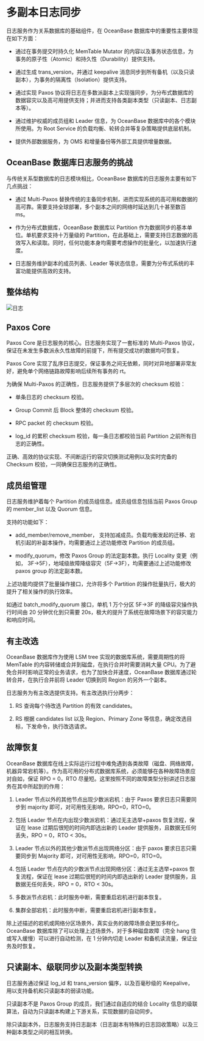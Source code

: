 # 多副本日志同步

日志服务作为关系数据库的基础组件，在 OceanBase 数据库中的重要性主要体现在如下方面：

* 通过在事务提交时持久化 MemTable Mutator 的内容以及事务状态信息，为事务的原子性（Atomic）和持久性（Durability）提供支持。

* 通过生成 trans_version，并通过 keepalive 消息同步到所有备机（以及只读副本），为事务的隔离性（Isolation）提供支持。

* 通过实现 Paxos 协议将日志在多数派副本上实现强同步，为分布式数据库的数据容灾以及高可用提供支持；并进而支持各类副本类型（只读副本、日志副本等）。

* 通过维护权威的成员组和 Leader 信息，为 OceanBase 数据库中的各个模块所使用。为 Root Service 的负载均衡、轮转合并等复杂策略提供底层机制。

* 提供外部数据服务，为 OMS 和增量备份等外部工具提供增量数据。

## OceanBase 数据库日志服务的挑战

与传统关系型数据库的日志模块相比，OceanBase 数据库的日志服务主要有如下几点挑战：

* 通过 Multi-Paxos 替换传统的主备同步机制，进而实现系统的高可用和数据的高可靠。需要支持全球部署，多个副本之间的网络时延达到几十甚至数百 ms。

* 作为分布式数据库，OceanBase 数据库以 Partition 作为数据同步的基本单位。单机要求支持十万量级的 Partition，在此基础上，需要支持日志数据的高效写入和读取。同时，任何功能本身均需要考虑操作的批量化，以加速执行速度。

* 日志服务维护副本的成员列表、Leader 等状态信息，需要为分布式系统的丰富功能提供高效的支持。

## 整体结构

![日志](https://help-static-aliyun-doc.aliyuncs.com/assets/img/zh-CN/0273623461/p353011.jpg)

## Paxos Core

Paxos Core 是日志服务的核心。日志服务实现了一套标准的 Multi-Paxos 协议，保证在未发生多数派永久性故障的前提下，所有提交成功的数据均可恢复。

Paxos Core 实现了乱序日志提交，保证事务之间无依赖，同时对异地部署非常友好，避免单个网络链路故障影响后续所有事务的 rt。

为确保 Multi-Paxos 的正确性，日志服务提供了多层次的 checksum 校验：

* 单条日志的 checksum 校验。

* Group Commit 后 Block 整体的 checksum 校验。

* RPC packet 的 checksum 校验。

* log_id 的累积 checksum 校验，每一条日志都校验当前 Partition 之前所有日志的正确性。

正确、高效的协议实现、不间断运行的容灾切换测试用例以及实时完备的 Checksum 校验，一同确保日志服务的正确性。

## 成员组管理

日志服务维护着每个 Partition 的成员组信息。成员组信息包括当前 Paxos Group 的 member_list 以及 Quorum 信息。

支持的功能如下：

* add_member/remove_member， 支持加减成员。负载均衡发起的迁移、宕机引起的补副本操作，均需要通过上述功能修改 Partition 的成员组。

* modify_quorum，修改 Paxos Group 的法定副本数。执行 Locality 变更（例如， 3F-\>5F），地域级故障降级容灾（5F-\>3F），均需要通过上述功能修改 paxos group 的法定副本数。

上述功能均提供了批量操作接口，允许将多个 Partition 的操作批量执行，极大的提升了相关操作的执行效率。

如通过 batch_modify_quorum 接口，单机 1 万个分区 5F-\>3F 的降级容灾操作执行时间由 20 分钟优化到只需要 20s，极大的提升了系统在故障场景下的容灾能力和响应时间。

## 有主改选

OceanBase 数据库作为使用 LSM tree 实现的数据库系统，需要周期性的将 MemTable 的内容转储或合并到磁盘，在执行合并时需要消耗大量 CPU。为了避免合并时影响正常的业务请求，也为了加快合并速度，OceanBase 数据库通过轮转合并，在执行合并前将 Leader 切换到同 Region 的另外一个副本。

日志服务为有主改选提供支持。有主改选执行分两步：

1. RS 查询每个待改选 Partition 的有效 candidates。

2. RS 根据 candidates list 以及 Region、Primary Zone 等信息，确定改选目标，下发命令，执行改选请求。

## 故障恢复

OceanBase 数据库在线上实际运行过程中难免遇到各类故障（磁盘、网络故障，机器异常宕机等）。作为高可用的分布式数据库系统，必须能够在各种故障场景应对自如，保证 RPO = 0，RTO 尽量短。这里按照不同的故障类型分别讲述日志服务在其中所起到的作用：

1. Leader 节点以外的其他节点出现少数派宕机：由于 Paxos 要求日志只需要同步到 majority 即可，对可用性无影响，RPO=0，RTO=0。

2. 包括 Leader 节点在内出现少数派宕机：通过无主选举+paxos 恢复流程，保证在 lease 过期后很短的时间内即选出新的 Leader 提供服务，且数据无任何丢失，RPO = 0，RTO \< 30s。

3. Leader 节点以外的其他少数派节点出现网络分区：由于 paxos 要求日志只需要同步到 Majority 即可，对可用性无影响，RPO=0，RTO=0。

4. 包括 Leader 节点在内的少数派节点出现网络分区：通过无主选举+paxos 恢复流程，保证在 lease 过期后很短的时间内即选出新的 Leader 提供服务，且数据无任何丢失，RPO = 0，RTO \< 30s。

5. 多数派节点宕机：此时服务中断，需要重启宕机进行副本恢复。

6. 集群全部宕机：此时服务中断，需要重启宕机进行副本恢复。

除上述描述的宕机或网络分区场景外，真实业务的故障场景会更加多样化。OceanBase 数据库除了可以处理上述场景外，对于多种磁盘故障（完全 hang 住或写入缓慢）可以进行自动检测，在 1 分钟内切走 Leader 和备机读流量，保证业务及时恢复。

## 只读副本、级联同步以及副本类型转换

日志服务通过保证 log_id 和 trans_version 偏序，以及百毫秒级的 Keepalive，用以支持备机和只读副本的弱读功能。

只读副本不是 Paxos Group 的成员，我们通过自适应的结合 Locality 信息的级联算法，自动为只读副本构建上下游关系，实现数据的自动同步。

除只读副本外，日志服务支持日志副本（日志副本有特殊的日志回收策略）以及三种副本类型之间的相互转换。
